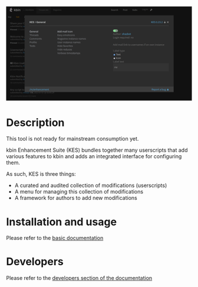 
![Alt text](/images/example.png)

# Description

This tool is not ready for mainstream consumption yet.

kbin Enhancement Suite (KES) bundles together many userscripts that add various features to kbin and adds an integrated interface for configuring them.

As such, KES is three things:

- A curated and audited collection of modifications (userscripts)
- A menu for managing this collection of modifications
- A framework for authors to add new modifications

# Installation and usage

Please refer to the [basic documentation]()

# Developers

Please refer to the [developers section of the documentation]()
